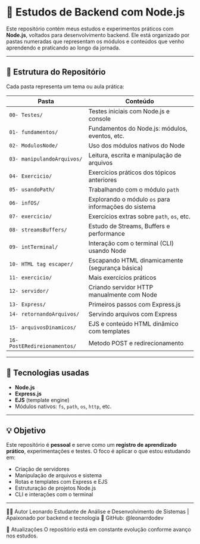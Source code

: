 # 🧠 Estudos de Backend com Node.js

Este repositório contém meus estudos e experimentos práticos com **Node.js**, voltados para desenvolvimento backend. Ele está organizado por pastas numeradas que representam os módulos e conteúdos que venho aprendendo e praticando ao longo da jornada.

---

## 📂 Estrutura do Repositório

Cada pasta representa um tema ou aula prática:

| Pasta | Conteúdo                                      |
|-------|-----------------------------------------------|
| `00- Testes/`             | Testes iniciais com Node.js e console |
| `01- fundamentos/`        | Fundamentos do Node.js: módulos, eventos, etc. |
| `02- ModulosNode/`        | Uso dos módulos nativos do Node |
| `03- manipulandoArquivos/`| Leitura, escrita e manipulação de arquivos |
| `04- Exercicio/`          | Exercícios práticos dos tópicos anteriores |
| `05- usandoPath/`         | Trabalhando com o módulo `path` |
| `06- infOS/`              | Explorando o módulo `os` para informações do sistema |
| `07- exercicio/`          | Exercícios extras sobre `path`, `os`, etc. |
| `08- streamsBuffers/`     | Estudo de Streams, Buffers e performance |
| `09- intTerminal/`        | Interação com o terminal (CLI) usando Node |
| `10- HTML tag escaper/`   | Escapando HTML dinamicamente (segurança básica) |
| `11- exercicio/`          | Mais exercícios práticos |
| `12- servidor/`           | Criando servidor HTTP manualmente com Node |
| `13- Express/`            | Primeiros passos com Express.js |
| `14- retornandoArquivos/` | Servindo arquivos com Express |
| `15- arquivosDinamicos/`  | EJS e conteúdo HTML dinâmico com templates |
| `16- PostERedireionamentos/`| Metodo POST e redirecionamento |

---

## 🚀 Tecnologias usadas

- **Node.js**
- **Express.js**
- **EJS** (template engine)
- Módulos nativos: `fs`, `path`, `os`, `http`, etc.

---

## 💡 Objetivo

Este repositório é **pessoal** e serve como um **registro de aprendizado prático**, experimentações e testes. O foco é aplicar o que estou estudando em:

- Criação de servidores
- Manipulação de arquivos e sistema
- Rotas e templates com Express e EJS
- Estruturação de projetos Node.js
- CLI e interações com o terminal

---

🧑‍💻 Autor
Leonardo
Estudante de Análise e Desenvolvimento de Sistemas | Apaixonado por backend e tecnologia 🚀
GitHub: @leonarrdodev

📅 Atualizações
O repositório está em constante evolução conforme avanço nos estudos.